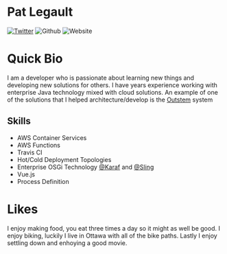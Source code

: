 # Pat Legault

[![Twitter](https://img.shields.io/twitter/follow/_patlego.svg?style=social&label=@_patlego)](https://twitter.com/_patlego) 
![Github](https://img.shields.io/github/followers/pat-lego?label=Follow&style=social) 
![Website](https://img.shields.io/badge/Website-https%3A%2F%2Fwww.pat--lego.com-orange) 

# Quick Bio

I am a developer who is passionate about learning new things and developing new solutions for others. I have years experience working with enterprise Java technology mixed with cloud solutions. An example of one of the solutions that I helped architecture/develop is the [Outstem](https://forms.outstem.io/#/forms/uOttawa) system

## Skills 

- AWS Container Services
- AWS Functions
- Travis CI 
- Hot/Cold Deployment Topologies
- Enterprise OSGi Technology [@Karaf](https://github.com/apache/karaf/) and [@Sling](https://github.com/apache/sling-org-apache-sling-starter)
- Vue.js
- Process Definition

# Likes

I enjoy making food, you eat three times a day so it might as well be good. I enjoy biking, luckily I live in Ottawa with all of the bike paths. Lastly I enjoy settling down and enhoying a good movie.
